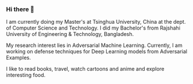 ### Hi there 👋

I am currently doing my Master's at Tsinghua University, China at the dept. of Computer Science and Technology.  I did my Bachelor's from Rajshahi University of Engineering & Technology, Bangladesh. 

My research interest lies in Adversarial Machine Learning. Currently, I am working on defense techniques for Deep Learning models from Adversarial Examples.

I like to read books, travel, watch cartoons and anime and explore interesting food.

<!--
**aminul-huq/aminul-huq** is a ✨ _special_ ✨ repository because its `README.md` (this file) appears on your GitHub profile.

Here are some ideas to get you started:

- 🔭 I’m currently working on ...
- 🌱 I’m currently learning ...
- 👯 I’m looking to collaborate on ...
- 🤔 I’m looking for help with ...
- 💬 Ask me about ...
- 📫 How to reach me: ...
- 😄 Pronouns: ...
- ⚡ Fun fact: ...
-->
